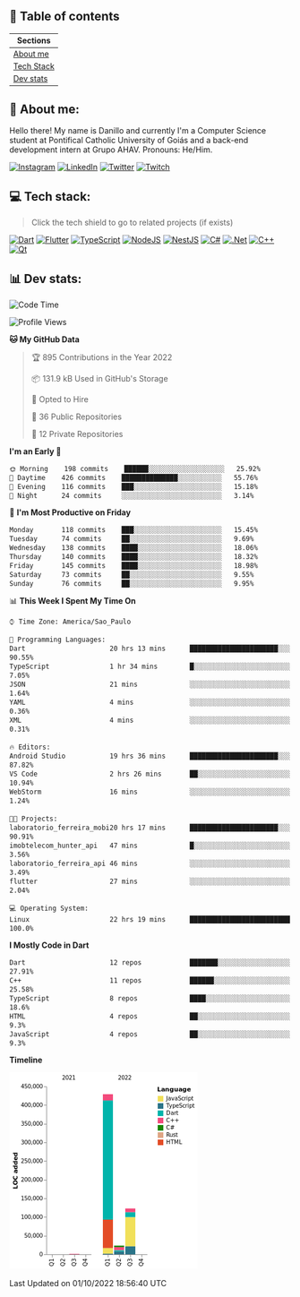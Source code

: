 ## 📃 Table of contents

|Sections|
|-|
|[About me](#about-me)|
|[Tech Stack](#tech-stack)|
|[Dev stats](#dev-stats)|

<a name="about-me"/>

## 🌈 About me:
Hello there! My name is Danillo and currently I'm a Computer Science student at Pontifical Catholic University of Goiás and a back-end development intern at Grupo AHAV. Pronouns: He/Him.

[![Instagram](https://img.shields.io/badge/Instagram-%23E4405F.svg?logo=Instagram&logoColor=white)](https://instagram.com/danilloilggner)
[![LinkedIn](https://img.shields.io/badge/LinkedIn-%230077B5.svg?logo=linkedin&logoColor=white)](https://linkedin.com/in/danilloism)
[![Twitter](https://img.shields.io/badge/Twitter-%231DA1F2.svg?logo=Twitter&logoColor=white)](https://twitter.com/danilloism)
[![Twitch](https://img.shields.io/badge/Twitch-%239146FF.svg?logo=Twitch&logoColor=white)](https://twitch.tv/danilloism) 

<a name="tech-stack"/>

## 💻 Tech stack:
> Click the tech shield to go to related projects (if exists)

[![Dart](https://img.shields.io/badge/dart-%230175C2.svg?style=for-the-badge&logo=dart&logoColor=white)](https://github.com/danilloism/danilloism/blob/main/Flutter.md) [![Flutter](https://img.shields.io/badge/Flutter-%2302569B.svg?style=for-the-badge&logo=Flutter&logoColor=white)](https://github.com/danilloism/danilloism/blob/main/Flutter.md) [![TypeScript](https://img.shields.io/badge/typescript-%23007ACC.svg?style=for-the-badge&logo=typescript&logoColor=white)](https://github.com/danilloism/danilloism/blob/main/Typescript.md) [![NodeJS](https://img.shields.io/badge/node.js-6DA55F?style=for-the-badge&logo=node.js&logoColor=white)](https://github.com/danilloism/danilloism/blob/main/Node.js.md) [![NestJS](https://img.shields.io/badge/nestjs-%23E0234E.svg?style=for-the-badge&logo=nestjs&logoColor=white)](https://github.com/danilloism/danilloism/blob/main/Nest.js.md) [![C#](https://img.shields.io/badge/c%23-%23239120.svg?style=for-the-badge&logo=c-sharp&logoColor=white)](#) [![.Net](https://img.shields.io/badge/.NET-5C2D91?style=for-the-badge&logo=.net&logoColor=white)](#) [![C++](https://img.shields.io/badge/c++-%2300599C.svg?style=for-the-badge&logo=c%2B%2B&logoColor=white)](https://github.com/danilloism/danilloism/blob/main/C%2B%2B.md) [![Qt](https://img.shields.io/badge/Qt-%23217346.svg?style=for-the-badge&logo=Qt&logoColor=white)](https://github.com/danilloism/danilloism/blob/main/C%2B%2B.md)
<!---
- 🌱 Currently learning:

![Vue.js](https://img.shields.io/badge/vuejs-%2335495e.svg?style=for-the-badge&logo=vuedotjs&logoColor=%234FC08D) ![Angular](https://img.shields.io/badge/angular-%23DD0031.svg?style=for-the-badge&logo=angular&logoColor=white)
--->

<a name="dev-stats"/>

## 📊 Dev stats:
<!---
[![](https://github-readme-stats.vercel.app/api?username=danilloism&theme=radical&hide_border=false&include_all_commits=false&count_private=false)](#)<br>
[![](https://github-readme-streak-stats.herokuapp.com/?user=danilloism&theme=radical&hide_border=false)](#)<br>
[![](https://github-readme-stats.vercel.app/api/top-langs/?username=danilloism&theme=radical&hide_border=false&include_all_commits=false&count_private=false&layout=compact)](#)<br>
--->
<!--START_SECTION:waka-->
![Code Time](http://img.shields.io/badge/Code%20Time-705%20hrs%2043%20mins-blue)

![Profile Views](http://img.shields.io/badge/Profile%20Views-1-blue)

**🐱 My GitHub Data** 

> 🏆 895 Contributions in the Year 2022
 > 
> 📦 131.9 kB Used in GitHub's Storage 
 > 
> 💼 Opted to Hire
 > 
> 📜 36 Public Repositories 
 > 
> 🔑 12 Private Repositories  
 > 
**I'm an Early 🐤** 

```text
🌞 Morning    198 commits    ██████░░░░░░░░░░░░░░░░░░░   25.92% 
🌆 Daytime    426 commits    ██████████████░░░░░░░░░░░   55.76% 
🌃 Evening    116 commits    ███░░░░░░░░░░░░░░░░░░░░░░   15.18% 
🌙 Night      24 commits     ░░░░░░░░░░░░░░░░░░░░░░░░░   3.14%

```
📅 **I'm Most Productive on Friday** 

```text
Monday       118 commits    ███░░░░░░░░░░░░░░░░░░░░░░   15.45% 
Tuesday      74 commits     ██░░░░░░░░░░░░░░░░░░░░░░░   9.69% 
Wednesday    138 commits    ████░░░░░░░░░░░░░░░░░░░░░   18.06% 
Thursday     140 commits    ████░░░░░░░░░░░░░░░░░░░░░   18.32% 
Friday       145 commits    ████░░░░░░░░░░░░░░░░░░░░░   18.98% 
Saturday     73 commits     ██░░░░░░░░░░░░░░░░░░░░░░░   9.55% 
Sunday       76 commits     ██░░░░░░░░░░░░░░░░░░░░░░░   9.95%

```


📊 **This Week I Spent My Time On** 

```text
⌚︎ Time Zone: America/Sao_Paulo

💬 Programming Languages: 
Dart                     20 hrs 13 mins      ██████████████████████░░░   90.55% 
TypeScript               1 hr 34 mins        █░░░░░░░░░░░░░░░░░░░░░░░░   7.05% 
JSON                     21 mins             ░░░░░░░░░░░░░░░░░░░░░░░░░   1.64% 
YAML                     4 mins              ░░░░░░░░░░░░░░░░░░░░░░░░░   0.36% 
XML                      4 mins              ░░░░░░░░░░░░░░░░░░░░░░░░░   0.31%

🔥 Editors: 
Android Studio           19 hrs 36 mins      ██████████████████████░░░   87.82% 
VS Code                  2 hrs 26 mins       ██░░░░░░░░░░░░░░░░░░░░░░░   10.94% 
WebStorm                 16 mins             ░░░░░░░░░░░░░░░░░░░░░░░░░   1.24%

🐱‍💻 Projects: 
laboratorio_ferreira_mobi20 hrs 17 mins      ██████████████████████░░░   90.91% 
imobtelecom_hunter_api   47 mins             █░░░░░░░░░░░░░░░░░░░░░░░░   3.56% 
laboratorio_ferreira_api 46 mins             ░░░░░░░░░░░░░░░░░░░░░░░░░   3.49% 
flutter                  27 mins             ░░░░░░░░░░░░░░░░░░░░░░░░░   2.04%

💻 Operating System: 
Linux                    22 hrs 19 mins      █████████████████████████   100.0%

```

**I Mostly Code in Dart** 

```text
Dart                     12 repos            ███████░░░░░░░░░░░░░░░░░░   27.91% 
C++                      11 repos            ██████░░░░░░░░░░░░░░░░░░░   25.58% 
TypeScript               8 repos             ████░░░░░░░░░░░░░░░░░░░░░   18.6% 
HTML                     4 repos             ██░░░░░░░░░░░░░░░░░░░░░░░   9.3% 
JavaScript               4 repos             ██░░░░░░░░░░░░░░░░░░░░░░░   9.3%

```


**Timeline**

![Chart not found](https://raw.githubusercontent.com/danilloism/danilloism/main/charts/bar_graph.png) 


 Last Updated on 01/10/2022 18:56:40 UTC
<!--END_SECTION:waka-->
